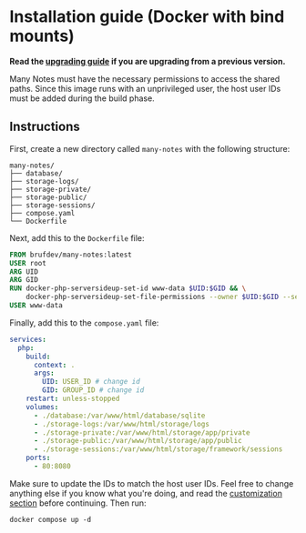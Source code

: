 # Installation guide (Docker with bind mounts)

**Read the [upgrading guide](../../UPGRADING.md) if you are upgrading from a previous version.**

Many Notes must have the necessary permissions to access the shared paths. Since this image runs with an unprivileged user, the host user IDs must be added during the build phase.

## Instructions

First, create a new directory called `many-notes` with the following structure:

```
many-notes/
├── database/
├── storage-logs/
├── storage-private/
├── storage-public/
├── storage-sessions/
├── compose.yaml
└── Dockerfile
```

Next, add this to the `Dockerfile` file:

```Dockerfile
FROM brufdev/many-notes:latest
USER root
ARG UID
ARG GID
RUN docker-php-serversideup-set-id www-data $UID:$GID && \
    docker-php-serversideup-set-file-permissions --owner $UID:$GID --service nginx
USER www-data
```

Finally, add this to the `compose.yaml` file:

```yaml
services:
  php:
    build:
      context: .
      args:
        UID: USER_ID # change id
        GID: GROUP_ID # change id
    restart: unless-stopped
    volumes:
      - ./database:/var/www/html/database/sqlite
      - ./storage-logs:/var/www/html/storage/logs
      - ./storage-private:/var/www/html/storage/app/private
      - ./storage-public:/var/www/html/storage/app/public
      - ./storage-sessions:/var/www/html/storage/framework/sessions
    ports:
      - 80:8080
```

Make sure to update the IDs to match the host user IDs. Feel free to change anything else if you know what you're doing, and read the [customization section](../../README.md#customization) before continuing. Then run:

```shell
docker compose up -d
```
